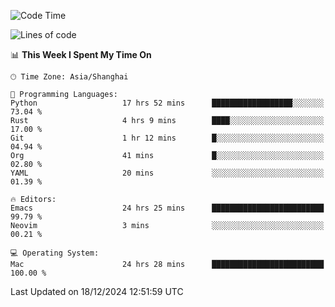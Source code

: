 <!--START_SECTION:waka-->
![Code Time](http://img.shields.io/badge/Code%20Time-2%2C389%20hrs%2019%20mins-blue)

![Lines of code](https://img.shields.io/badge/From%20Hello%20World%20I%27ve%20Written-309.8%20thousand%20lines%20of%20code-blue)

📊 **This Week I Spent My Time On** 

```text
🕑︎ Time Zone: Asia/Shanghai

💬 Programming Languages: 
Python                   17 hrs 52 mins      ██████████████████░░░░░░░   73.04 % 
Rust                     4 hrs 9 mins        ████░░░░░░░░░░░░░░░░░░░░░   17.00 % 
Git                      1 hr 12 mins        █░░░░░░░░░░░░░░░░░░░░░░░░   04.94 % 
Org                      41 mins             █░░░░░░░░░░░░░░░░░░░░░░░░   02.80 % 
YAML                     20 mins             ░░░░░░░░░░░░░░░░░░░░░░░░░   01.39 % 

🔥 Editors: 
Emacs                    24 hrs 25 mins      █████████████████████████   99.79 % 
Neovim                   3 mins              ░░░░░░░░░░░░░░░░░░░░░░░░░   00.21 % 

💻 Operating System: 
Mac                      24 hrs 28 mins      █████████████████████████   100.00 % 
```


 Last Updated on 18/12/2024 12:51:59 UTC
<!--END_SECTION:waka-->
